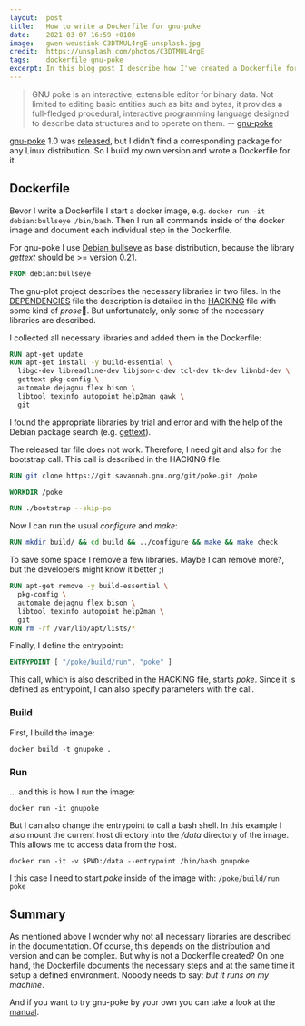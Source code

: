 ```yaml
---
layout:  post
title:   How to write a Dockerfile for gnu-poke
date:    2021-03-07 16:59 +0100
image:   gwen-weustink-C3DTMUL4rgE-unsplash.jpg
credit:  https://unsplash.com/photos/C3DTMUL4rgE
tags:    dockerfile gnu-poke
excerpt: In this blog post I describe how I've created a Dockerfile for gnu-poke.
---
```


> GNU poke is an interactive, extensible editor for binary data.  Not
limited to editing basic entities such as bits and bytes, it provides
a full-fledged procedural, interactive programming language designed
to describe data structures and to operate on them. -- [gnu-poke](http://www.jemarch.net/poke)

[gnu-poke](http://www.jemarch.net/poke) 1.0 was [released](http://www.jemarch.net/poke-1.0-relnotes.html), but I didn't find a corresponding package for any Linux distribution. So I build my own version and wrote a Dockerfile for it.

## Dockerfile

Bevor I write a Dockerfile I start a docker image, e.g. `docker run -it debian:bullseye /bin/bash`. Then I run all commands inside of the docker image and document each individual step in the Dockerfile.

For gnu-poke I use [Debian bullseye](https://wiki.debian.org/DebianBullseye) as base distribution, because the library _gettext_ should be \>= version 0.21.

```Dockerfile
FROM debian:bullseye
```

The gnu-plot project describes the necessary libraries in two files. In the [DEPENDENCIES](https://git.savannah.gnu.org/cgit/poke.git/tree/DEPENDENCIES) file the description is detailed in the [HACKING](https://git.savannah.gnu.org/cgit/poke.git/tree/HACKING) file with some kind of _prose_📙. But unfortunately, only some of the necessary libraries are described.

I collected all necessary libraries and added them in the Dockerfile:

```Dockerfile
RUN apt-get update
RUN apt-get install -y build-essential \
  libgc-dev libreadline-dev libjson-c-dev tcl-dev tk-dev libnbd-dev \
  gettext pkg-config \
  automake dejagnu flex bison \
  libtool texinfo autopoint help2man gawk \
  git
```

I found the appropriate libraries by trial and error and with the help of the Debian package search (e.g. [gettext](https://packages.debian.org/bullseye/gettext)).

The released tar file does not work. Therefore, I need git and also for the bootstrap call. This call is described in the HACKING file:

```Dockerfile
RUN git clone https://git.savannah.gnu.org/git/poke.git /poke

WORKDIR /poke

RUN ./bootstrap --skip-po
```

Now I can run the usual _configure_ and _make_:

```Dockerfile
RUN mkdir build/ && cd build && ../configure && make && make check
```

To save some space I remove a few libraries. Maybe I can remove more?, but the developers might know it better ;)

```Dockerfile
RUN apt-get remove -y build-essential \
  pkg-config \
  automake dejagnu flex bison \
  libtool texinfo autopoint help2man \
  git
RUN rm -rf /var/lib/apt/lists/*
```

Finally, I define the entrypoint:

```Dockerfile
ENTRYPOINT [ "/poke/build/run", "poke" ]
```

This call, which is also described in the HACKING file, starts _poke_. Since it is defined as entrypoint, I can also specify parameters with the call.

### Build

First, I build the image:

```shell
docker build -t gnupoke .
```

### Run

… and this is how I run the image:

```shell
docker run -it gnupoke
```

But I can also change the entrypoint to call a bash shell. In this example I also mount the current host directory into the _/data_ directory of the image. This allows me to access data from the host.

```shell
docker run -it -v $PWD:/data --entrypoint /bin/bash gnupoke
```

I this case I need to start _poke_ inside of the image with: `/poke/build/run poke`

## Summary

As mentioned above I wonder why not all necessary libraries are described in the documentation. Of course, this depends on the distribution and version and can be complex. But why is not a Dockerfile created? On one hand, the Dockerfile documents the necessary steps and at the same time it setup a defined environment. Nobody needs to say: _but it runs on my machine_.

And if you want to try gnu-poke by your own you can take a look at the [manual](http://www.jemarch.net/poke-1.0-manual/).
